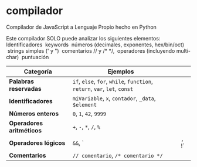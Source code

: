 # compilador
Compilador de JavaScript a Lenguaje Propio hecho en Python 

Este compilador SOLO puede analizar los siguientes elementos:
Identificadores
 keywords
 números (decimales, exponentes, hex/bin/oct)
 strings simples (' y ")
 comentarios // y /* */,
 operadores (incluyendo multi-char)
 puntuación

| **Categoría**              | **Ejemplos**                                                              |   |         |
| -------------------------- | ------------------------------------------------------------------------- | - | ------- |
| **Palabras reservadas**    | `if`, `else`, `for`, `while`, `function`, `return`, `var`, `let`, `const` |   |         |
| **Identificadores**        | `miVariable`, `x`, `contador`, `_data`, `$element`                        |   |         |
| **Números enteros**        | `0`, `1`, `42`, `9999`                                                    |   |         |
| **Operadores aritméticos** | `+`, `-`, `*`, `/`, `%`                                                   |   |         |
| **Operadores lógicos**     | `&&`, \`                                                                  |   | `, `!\` |
| **Comentarios**            | `// comentario`, `/* comentario */`                                       |   |         |
